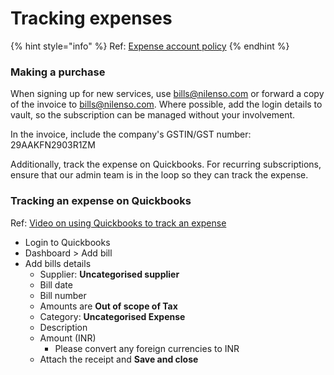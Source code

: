 # Tracking expenses

{% hint style="info" %}
Ref: [Expense account policy](https://app.gitbook.com/@nilenso/s/playbook/policy/expense-account)
{% endhint %}

### Making a purchase <a href="making-a-purchase" id="making-a-purchase"></a>

When signing up for new services, use bills@nilenso.com or forward a copy of the invoice to bills@nilenso.com. Where possible, add the login details to vault, so the subscription can be managed without your involvement.

In the invoice, include the company's GSTIN/GST number: 29AAKFN2903R1ZM

Additionally, track the expense on Quickbooks. For recurring subscriptions, ensure that our admin team is in the loop so they can track the expense.

### Tracking an expense on Quickbooks <a href="tracking-the-purchase-on-kulu" id="tracking-the-purchase-on-kulu"></a>

Ref: [Video on using Quickbooks to track an expense](https://drive.google.com/file/d/1Q2jyV9WPw1WfM4jJhB976JNFMubfW4ro/view?usp=sharing)

* Login to Quickbooks
* Dashboard > Add bill
* Add bills details
  * Supplier: **Uncategorised supplier**
  * Bill date
  * Bill number
  * Amounts are **Out of scope of Tax**
  * Category: **Uncategorised Expense**
  * Description
  * Amount (INR)
    * Please convert any foreign currencies to INR
  * Attach the receipt and **Save and close**
